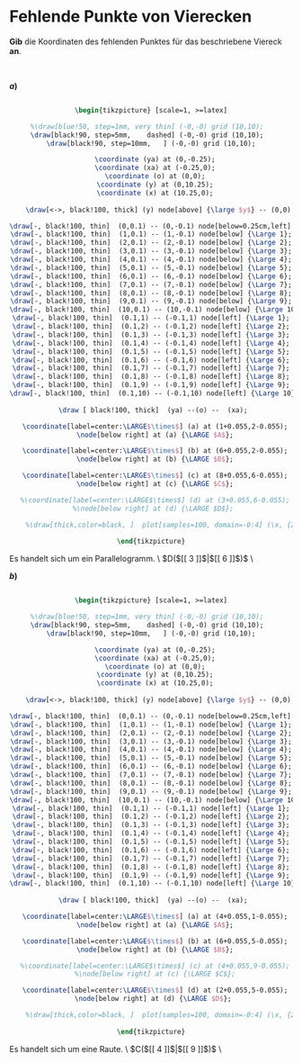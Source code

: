 <!--
version:  0.0.1

language: de

@style
input {
    text-align: center;
}

.flex-container {
    display: flex;
    flex-wrap: wrap;
    align-items: stretch;
    gap: 20px;
}

.flex-child {
    flex: 1;
    min-width: 350px;
    margin-right: 20px;
}

@media (max-width: 400px) {
    .flex-child {
        flex: 100%;
        margin-right: 0;
    }
}
@end

formula: \carry   \textcolor{red}{\scriptsize #1}
formula: \digit   \rlap{\carry{#1}}\phantom{#2}#2
formula: \permil  \text{‰}

import: https://raw.githubusercontent.com/LiaTemplates/Tikz-Jax/main/README.md

script: https://cdn.jsdelivr.net/gh/LiaTemplates/Tikz-Jax@main/dist/index.js


tags: Koordinatensystem, Punkt, Vierecke, sehr leicht, sehr niedrig, Angeben

comment: Ein Punkt fehlt für das beschriebene Viereck im Koordinatensystem. Kannst du die Koordinaten des Punktes finden?

author: Martin Lommatzsch

-->




# Fehlende Punkte von Vierecken


**Gib** die Koordinaten des fehlenden Punktes für das beschriebene Viereck **an**.

<br>
<section class="flex-container">

<div class="flex-child">

__$a)\;\;$__

<center>

```latex  @tikz

\begin{tikzpicture} [scale=1, >=latex]

%\draw[blue!50, step=1mm, very thin] (-0,-0) grid (10,10);  
\draw[black!90, step=5mm,    dashed] (-0,-0) grid (10,10);  
\draw[black!90, step=10mm,   ] (-0,-0) grid (10,10);

  \coordinate (ya) at (0,-0.25);
  \coordinate (xa) at (-0.25,0);
  \coordinate (o) at (0,0);
  \coordinate (y) at (0,10.25);
  \coordinate (x) at (10.25,0);
  
    \draw[<->, black!100, thick] (y) node[above] {\large $y$} -- (0,0) --  (x) node[right]   {\large $x$};

\draw[-, black!100, thin]  (0,0.1) -- (0,-0.1) node[below=0.25cm,left] {\Large 0};
\draw[-, black!100, thin]  (1,0.1) -- (1,-0.1) node[below] {\Large 1};
\draw[-, black!100, thin]  (2,0.1) -- (2,-0.1) node[below] {\Large 2};
\draw[-, black!100, thin]  (3,0.1) -- (3,-0.1) node[below] {\Large 3};
\draw[-, black!100, thin]  (4,0.1) -- (4,-0.1) node[below] {\Large 4};
\draw[-, black!100, thin]  (5,0.1) -- (5,-0.1) node[below] {\Large 5};
\draw[-, black!100, thin]  (6,0.1) -- (6,-0.1) node[below] {\Large 6};
\draw[-, black!100, thin]  (7,0.1) -- (7,-0.1) node[below] {\Large 7};
\draw[-, black!100, thin]  (8,0.1) -- (8,-0.1) node[below] {\Large 8};
\draw[-, black!100, thin]  (9,0.1) -- (9,-0.1) node[below] {\Large 9};
\draw[-, black!100, thin]  (10,0.1) -- (10,-0.1) node[below] {\Large 10};
\draw[-, black!100, thin]  (0.1,1) -- (-0.1,1) node[left] {\Large 1};
\draw[-, black!100, thin]  (0.1,2) -- (-0.1,2) node[left] {\Large 2};
\draw[-, black!100, thin]  (0.1,3) -- (-0.1,3) node[left] {\Large 3};
\draw[-, black!100, thin]  (0.1,4) -- (-0.1,4) node[left] {\Large 4};
\draw[-, black!100, thin]  (0.1,5) -- (-0.1,5) node[left] {\Large 5};
\draw[-, black!100, thin]  (0.1,6) -- (-0.1,6) node[left] {\Large 6};
\draw[-, black!100, thin]  (0.1,7) -- (-0.1,7) node[left] {\Large 7};
\draw[-, black!100, thin]  (0.1,8) -- (-0.1,8) node[left] {\Large 8};
\draw[-, black!100, thin]  (0.1,9) -- (-0.1,9) node[left] {\Large 9};
\draw[-, black!100, thin]  (0.1,10) -- (-0.1,10) node[left] {\Large 10};
 
 \draw [ black!100, thick]  (ya) --(o) --  (xa);

  \coordinate[label=center:\LARGE$\times$] (a) at (1+0.055,2-0.055);
  \node[below right] at (a) {\LARGE $A$};

  \coordinate[label=center:\LARGE$\times$] (b) at (6+0.055,2-0.055);
  \node[below right] at (b) {\LARGE $B$};

  \coordinate[label=center:\LARGE$\times$] (c) at (8+0.055,6-0.055);
  \node[below right] at (c) {\LARGE $C$};

  %\coordinate[label=center:\LARGE$\times$] (d) at (3+0.055,6-0.055);
  %\node[below right] at (d) {\LARGE $D$}; 

	%\draw[thick,color=black, ]  plot[samples=100, domain=-0:4] (\x, {2*\x } ) node[right] {\large $f$};  
  
\end{tikzpicture}

```
</center>
Es handelt sich um ein Parallelogramm. \
$D($[[  3  ]]$|$[[  6  ]]$)$ \
<br>
</div> 




<div class="flex-child">

__$b)\;\;$__

<center>

```latex  @tikz

\begin{tikzpicture} [scale=1, >=latex]

%\draw[blue!50, step=1mm, very thin] (-0,-0) grid (10,10);  
\draw[black!90, step=5mm,    dashed] (-0,-0) grid (10,10);  
\draw[black!90, step=10mm,   ] (-0,-0) grid (10,10);

  \coordinate (ya) at (0,-0.25);
  \coordinate (xa) at (-0.25,0);
  \coordinate (o) at (0,0);
  \coordinate (y) at (0,10.25);
  \coordinate (x) at (10.25,0);
  
    \draw[<->, black!100, thick] (y) node[above] {\large $y$} -- (0,0) --  (x) node[right]   {\large $x$};

\draw[-, black!100, thin]  (0,0.1) -- (0,-0.1) node[below=0.25cm,left] {\Large 0};
\draw[-, black!100, thin]  (1,0.1) -- (1,-0.1) node[below] {\Large 1};
\draw[-, black!100, thin]  (2,0.1) -- (2,-0.1) node[below] {\Large 2};
\draw[-, black!100, thin]  (3,0.1) -- (3,-0.1) node[below] {\Large 3};
\draw[-, black!100, thin]  (4,0.1) -- (4,-0.1) node[below] {\Large 4};
\draw[-, black!100, thin]  (5,0.1) -- (5,-0.1) node[below] {\Large 5};
\draw[-, black!100, thin]  (6,0.1) -- (6,-0.1) node[below] {\Large 6};
\draw[-, black!100, thin]  (7,0.1) -- (7,-0.1) node[below] {\Large 7};
\draw[-, black!100, thin]  (8,0.1) -- (8,-0.1) node[below] {\Large 8};
\draw[-, black!100, thin]  (9,0.1) -- (9,-0.1) node[below] {\Large 9};
\draw[-, black!100, thin]  (10,0.1) -- (10,-0.1) node[below] {\Large 10};
\draw[-, black!100, thin]  (0.1,1) -- (-0.1,1) node[left] {\Large 1};
\draw[-, black!100, thin]  (0.1,2) -- (-0.1,2) node[left] {\Large 2};
\draw[-, black!100, thin]  (0.1,3) -- (-0.1,3) node[left] {\Large 3};
\draw[-, black!100, thin]  (0.1,4) -- (-0.1,4) node[left] {\Large 4};
\draw[-, black!100, thin]  (0.1,5) -- (-0.1,5) node[left] {\Large 5};
\draw[-, black!100, thin]  (0.1,6) -- (-0.1,6) node[left] {\Large 6};
\draw[-, black!100, thin]  (0.1,7) -- (-0.1,7) node[left] {\Large 7};
\draw[-, black!100, thin]  (0.1,8) -- (-0.1,8) node[left] {\Large 8};
\draw[-, black!100, thin]  (0.1,9) -- (-0.1,9) node[left] {\Large 9};
\draw[-, black!100, thin]  (0.1,10) -- (-0.1,10) node[left] {\Large 10};
 
 \draw [ black!100, thick]  (ya) --(o) --  (xa);

  \coordinate[label=center:\LARGE$\times$] (a) at (4+0.055,1-0.055);
  \node[below right] at (a) {\LARGE $A$};

  \coordinate[label=center:\LARGE$\times$] (b) at (6+0.055,5-0.055);
  \node[below right] at (b) {\LARGE $B$};

  %\coordinate[label=center:\LARGE$\times$] (c) at (4+0.055,9-0.055);
  %\node[below right] at (c) {\LARGE $C$};

  \coordinate[label=center:\LARGE$\times$] (d) at (2+0.055,5-0.055);
  \node[below right] at (d) {\LARGE $D$}; 

	%\draw[thick,color=black, ]  plot[samples=100, domain=-0:4] (\x, {2*\x } ) node[right] {\large $f$};  
  
\end{tikzpicture}

```
</center>
Es handelt sich um eine Raute. \
$C($[[  4  ]]$|$[[  9  ]]$)$ \
<br>
</div> 


</section>

<br>
<br>
<br>
<br>
<br>
